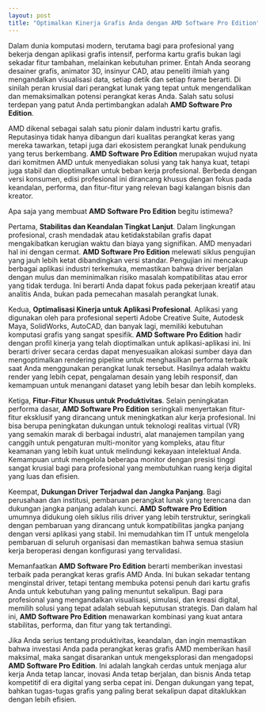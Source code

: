```yaml
---
layout: post
title: "Optimalkan Kinerja Grafis Anda dengan AMD Software Pro Edition"
---
```


Dalam dunia komputasi modern, terutama bagi para profesional yang bekerja dengan aplikasi grafis intensif, performa kartu grafis bukan lagi sekadar fitur tambahan, melainkan kebutuhan primer. Entah Anda seorang desainer grafis, animator 3D, insinyur CAD, atau peneliti ilmiah yang mengandalkan visualisasi data, setiap detik dan setiap frame berarti. Di sinilah peran krusial dari perangkat lunak yang tepat untuk mengendalikan dan memaksimalkan potensi perangkat keras Anda. Salah satu solusi terdepan yang patut Anda pertimbangkan adalah **AMD Software Pro Edition**.

AMD dikenal sebagai salah satu pionir dalam industri kartu grafis. Reputasinya tidak hanya dibangun dari kualitas perangkat keras yang mereka tawarkan, tetapi juga dari ekosistem perangkat lunak pendukung yang terus berkembang. **AMD Software Pro Edition** merupakan wujud nyata dari komitmen AMD untuk menyediakan solusi yang tak hanya kuat, tetapi juga stabil dan dioptimalkan untuk beban kerja profesional. Berbeda dengan versi konsumen, edisi profesional ini dirancang khusus dengan fokus pada keandalan, performa, dan fitur-fitur yang relevan bagi kalangan bisnis dan kreator.

Apa saja yang membuat **AMD Software Pro Edition** begitu istimewa?

Pertama, **Stabilitas dan Keandalan Tingkat Lanjut**. Dalam lingkungan profesional, crash mendadak atau ketidakstabilan grafis dapat mengakibatkan kerugian waktu dan biaya yang signifikan. AMD menyadari hal ini dengan cermat. **AMD Software Pro Edition** melewati siklus pengujian yang jauh lebih ketat dibandingkan versi standar. Pengujian ini mencakup berbagai aplikasi industri terkemuka, memastikan bahwa driver berjalan dengan mulus dan meminimalkan risiko masalah kompatibilitas atau error yang tidak terduga. Ini berarti Anda dapat fokus pada pekerjaan kreatif atau analitis Anda, bukan pada pemecahan masalah perangkat lunak.

Kedua, **Optimalisasi Kinerja untuk Aplikasi Profesional**. Aplikasi yang digunakan oleh para profesional seperti Adobe Creative Suite, Autodesk Maya, SolidWorks, AutoCAD, dan banyak lagi, memiliki kebutuhan komputasi grafis yang sangat spesifik. **AMD Software Pro Edition** hadir dengan profil kinerja yang telah dioptimalkan untuk aplikasi-aplikasi ini. Ini berarti driver secara cerdas dapat menyesuaikan alokasi sumber daya dan mengoptimalkan rendering pipeline untuk menghasilkan performa terbaik saat Anda menggunakan perangkat lunak tersebut. Hasilnya adalah waktu render yang lebih cepat, pengalaman desain yang lebih responsif, dan kemampuan untuk menangani dataset yang lebih besar dan lebih kompleks.

Ketiga, **Fitur-Fitur Khusus untuk Produktivitas**. Selain peningkatan performa dasar, **AMD Software Pro Edition** seringkali menyertakan fitur-fitur eksklusif yang dirancang untuk meningkatkan alur kerja profesional. Ini bisa berupa peningkatan dukungan untuk teknologi realitas virtual (VR) yang semakin marak di berbagai industri, alat manajemen tampilan yang canggih untuk pengaturan multi-monitor yang kompleks, atau fitur keamanan yang lebih kuat untuk melindungi kekayaan intelektual Anda. Kemampuan untuk mengelola beberapa monitor dengan presisi tinggi sangat krusial bagi para profesional yang membutuhkan ruang kerja digital yang luas dan efisien.

Keempat, **Dukungan Driver Terjadwal dan Jangka Panjang**. Bagi perusahaan dan institusi, pembaruan perangkat lunak yang terencana dan dukungan jangka panjang adalah kunci. **AMD Software Pro Edition** umumnya didukung oleh siklus rilis driver yang lebih terstruktur, seringkali dengan pembaruan yang dirancang untuk kompatibilitas jangka panjang dengan versi aplikasi yang stabil. Ini memudahkan tim IT untuk mengelola pembaruan di seluruh organisasi dan memastikan bahwa semua stasiun kerja beroperasi dengan konfigurasi yang tervalidasi.

Memanfaatkan **AMD Software Pro Edition** berarti memberikan investasi terbaik pada perangkat keras grafis AMD Anda. Ini bukan sekadar tentang menginstal driver, tetapi tentang membuka potensi penuh dari kartu grafis Anda untuk kebutuhan yang paling menuntut sekalipun. Bagi para profesional yang mengandalkan visualisasi, simulasi, dan kreasi digital, memilih solusi yang tepat adalah sebuah keputusan strategis. Dan dalam hal ini, **AMD Software Pro Edition** menawarkan kombinasi yang kuat antara stabilitas, performa, dan fitur yang tak tertandingi.

Jika Anda serius tentang produktivitas, keandalan, dan ingin memastikan bahwa investasi Anda pada perangkat keras grafis AMD memberikan hasil maksimal, maka sangat disarankan untuk mengeksplorasi dan mengadopsi **AMD Software Pro Edition**. Ini adalah langkah cerdas untuk menjaga alur kerja Anda tetap lancar, inovasi Anda tetap berjalan, dan bisnis Anda tetap kompetitif di era digital yang serba cepat ini. Dengan dukungan yang tepat, bahkan tugas-tugas grafis yang paling berat sekalipun dapat ditaklukkan dengan lebih efisien.
